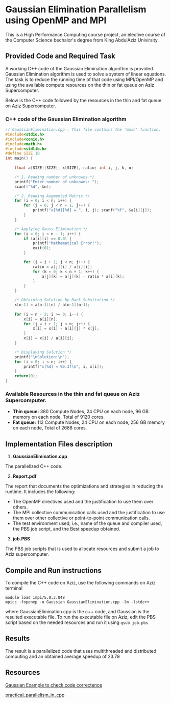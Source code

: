 # Gaussian Elimination Parallelism using OpenMP and MPI

This is a High Performance Computing course project, an elective course of the Computer Science bechalor's degree from King AbdulAziz Univirsity.

## Provided Code and Required Task

A working C++ code of the Gaussian Elimination algorithm is provided. Gaussian Elimination algorithm is used to solve a system of linear equations. The task is to reduce the running time of that code using MPI/OpenMP and using the available compute resources on the thin or fat queue on Aziz Supercomputer.

Below is the C++ code followed by the resources in the thin and fat queue on Aziz Supercomputer. 

### C++ code of the Gaussian Elimination algorithm
```C++
// GaussianElimination.cpp : This file contains the 'main' function. 
#include<stdio.h> 
#include<conio.h> 
#include<math.h> 
#include<stdlib.h>
#define SIZE 10
int main() {
    
    float a[SIZE][SIZE], x[SIZE], ratio; int i, j, k, n;

    /* 1. Reading number of unknowns */ 
    printf("Enter number of unknowns: "); 
    scanf("%d", &n); 

    /* 2. Reading Augmented Matrix */ 
    for (i = 0; i < n; i++) {
        for (j = 0; j < n + 1; j++) {
            printf("a[%d][%d] = ", i, j); scanf("%f", &a[i][j]);
        }
    } 

    /* Applying Gauss Elimination */ 
    for (i = 0; i < n - 1; i++) {
        if (a[i][i] == 0.0) {
            printf("Mathematical Error!"); 
            exit(0); 
        }

        for (j = i + 1; j < n; j++) {
            ratio = a[j][i] / a[i][i];
            for (k = 0; k < n + 1; k++) {
                a[j][k] = a[j][k] - ratio * a[i][k]; 
            } 
        }
    } 

    /* Obtaining Solution by Back Subsitution */ 
    x[n-1] = a[n-1][n] / a[n-1][n-1];
    
    for (i = n - 2; i >= 0; i--) {
        x[i] = a[i][n]; 
        for (j = i + 1; j < n; j++) {
            x[i] = x[i] - a[i][j] * x[j];
        }
        x[i] = x[i] / a[i][i];
    }

    /* Displaying Solution */ 
    printf("\nSolution:\n"); 
    for (i = 0; i < n; i++) {
        printf("x[%d] = %0.3f\n", i, x[i]); 
    } 
    return(0); 
} 
```

### Available Resources in the thin and fat queue on Aziz Supercomputer.
* **Thin queue:** 380 Compute Nodes, 24 CPU on each node, 96 GB memory on each node, Total of 9120 cores. 
* **Fat queue:** 112 Compute Nodes, 24 CPU on each node, 256 GB memory on each node, Total of 2688 cores.

## Implementation Files description
1. **GaussianElimination.cpp**

The parallelized C++ code.

2. **Report.pdf**

The report that documents the optimizations and strategies in reducing the runtime. It includes the following:
* The OpenMP directives used and the justification to use them over others. 
* The MPI collective communication calls used and the justification to use them over other collective or point-to-point communication calls.
* The test environment used, i.e., name of the queue and compiler used, the PBS job script, and the Best speedup obtained. 

3. **job.PBS**

The PBS job scripts that is used to allocate resources and submit a job to Aziz supercomputer.

## Compile and Run instructions
To compile the C++ code on Aziz, use the following commands on Aziz terminal
```
module load impi/5.0.3.048
mpicc -fopenmp -o Gaussian GaussianElimination.cpp -lm -lstdc++
```

where GaussianElimination.cpp is the c++ code, and Gaussian is the resulted executable file. To run the executable file on Aziz, edit the PBS script based on the needed resources and run it using ```qsub job.pbs```

## Results
The result is a parallelized code that uses multithreaded and distributed computing and an obtained average speedup of 23.79

## Resources
[Gaussian Example to check code correctence](https://www.matesfacil.com/english/high/solving-systems-by-Gaussian-Elimination.html)

[practical_parallelism_in_cpp](https://github.com/CoffeeBeforeArch/practical_parallelism_in_cpp/tree/master/parallel_algorithms/gaussian_elimination/mpi/naive)